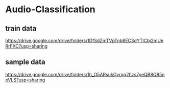 # Audio-Classification
## train data 
  https://drive.google.com/drive/folders/1DfSdZmTVpTnb8EC3dYTlCbj2mUeRrFXC?usp=sharing
## sample data
https://drive.google.com/drive/folders/1h_O5ARsukOyrqq2hzs7peQB8Q85npVLS?usp=sharing
